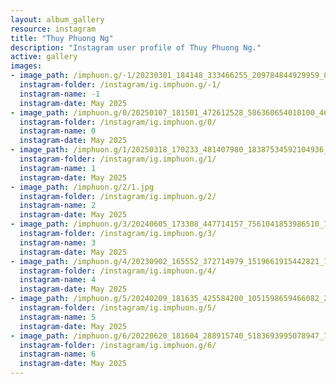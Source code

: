 ```yaml
---
layout: album_gallery
resource: instagram
title: "Thuy Phuong Ng"
description: "Instagram user profile of Thuy Phuong Ng."
active: gallery
images: 
- image_path: /imphuon.g/-1/20230301_184148_333466255_209784844929959_870494974932525911_n.jpg
  instagram-folder: /instagram/ig.imphuon.g/-1/
  instagram-name: -1
  instagram-date: May 2025
- image_path: /imphuon.g/0/20250107_181501_472612528_586360654010100_4612311618955290904_n.jpg
  instagram-folder: /instagram/ig.imphuon.g/0/
  instagram-name: 0
  instagram-date: May 2025
- image_path: /imphuon.g/1/20250318_170233_481407980_18387534592104936_2486984683961682802_n.jpg
  instagram-folder: /instagram/ig.imphuon.g/1/
  instagram-name: 1
  instagram-date: May 2025
- image_path: /imphuon.g/2/1.jpg
  instagram-folder: /instagram/ig.imphuon.g/2/
  instagram-name: 2
  instagram-date: May 2025
- image_path: /imphuon.g/3/20240605_173308_447714157_7561041853986510_7833418497882447105_n.jpg
  instagram-folder: /instagram/ig.imphuon.g/3/
  instagram-name: 3
  instagram-date: May 2025
- image_path: /imphuon.g/4/20230902_165552_372714979_1519661915442821_7668712813566875257_n.jpg
  instagram-folder: /instagram/ig.imphuon.g/4/
  instagram-name: 4
  instagram-date: May 2025
- image_path: /imphuon.g/5/20240209_181635_425584200_1051598659466082_256322753235856328_n.jpg
  instagram-folder: /instagram/ig.imphuon.g/5/
  instagram-name: 5
  instagram-date: May 2025
- image_path: /imphuon.g/6/20220620_181604_288915740_5183693995078947_7619875929098812387_n.jpg
  instagram-folder: /instagram/ig.imphuon.g/6/
  instagram-name: 6
  instagram-date: May 2025
---
```

